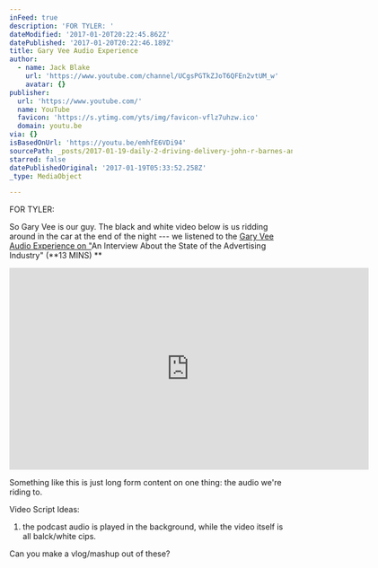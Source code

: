 ```yaml
---
inFeed: true
description: 'FOR TYLER: '
dateModified: '2017-01-20T20:22:45.862Z'
datePublished: '2017-01-20T20:22:46.189Z'
title: Gary Vee Audio Experience
author:
  - name: Jack Blake
    url: 'https://www.youtube.com/channel/UCgsPGTkZJoT6QFEn2vtUM_w'
    avatar: {}
publisher:
  url: 'https://www.youtube.com/'
  name: YouTube
  favicon: 'https://s.ytimg.com/yts/img/favicon-vflz7uhzw.ico'
  domain: youtu.be
via: {}
isBasedOnUrl: 'https://youtu.be/emhfE6VDi94'
sourcePath: _posts/2017-01-19-daily-2-driving-delivery-john-r-barnes-and-nobles.md
starred: false
datePublishedOriginal: '2017-01-19T05:33:52.258Z'
_type: MediaObject

---
```

FOR TYLER: 

So Gary Vee is our guy. The black and white video below is us ridding around in the car at the end of the night --- we listened to the [Gary Vee Audio Experience on "][0]An Interview About the State of the Advertising Industry" (**13 MINS) **

<iframe src="https://cdn.embedly.com/widgets/media.html?src=https%3A%2F%2Fwww.youtube.com%2Fembed%2F1seh1T77Ano%3Ffeature%3Doembed&amp;url=http%3A%2F%2Fwww.youtube.com%2Fwatch%3Fv%3D1seh1T77Ano&amp;image=https%3A%2F%2Fi.ytimg.com%2Fvi%2F1seh1T77Ano%2Fhqdefault.jpg&amp;key=b7d04c9b404c499eba89ee7072e1c4f7&amp;type=text%2Fhtml&amp;schema=youtube" width="640" height="360" scrolling="no" frameborder="0" allowfullscreen="" style=""></iframe>

Something like this is just long form content on one thing: the audio we're riding to. 

Video Script Ideas: 

1. the podcast audio is played in the background, while the video itself is all balck/white cips. 

Can you make a vlog/mashup out of these?

[0]: http://www.stitcher.com/podcast/the-askgaryvee-show/e/an-interview-about-the-state-of-the-advertising-industry-48838401